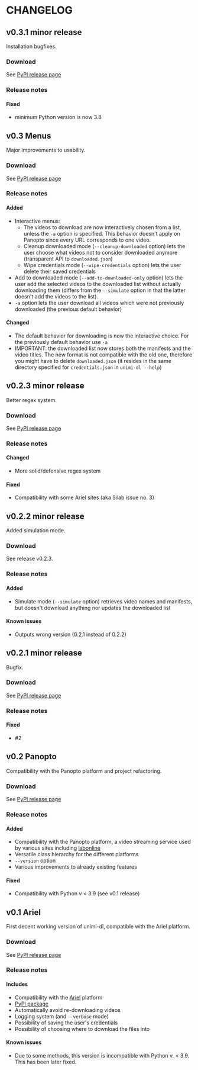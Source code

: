 # CHANGELOG




## v0.3.1 minor release
Installation bugfixes.


### Download
See [PyPI release page](https://pypi.org/project/unimi-dl/0.3.1)


### Release notes

#### Fixed
- minimum Python version is now 3.8




## v0.3 Menus
Major improvements to usability.


### Download
See [PyPI release page](https://pypi.org/project/unimi-dl/0.3.0)


### Release notes

#### Added
- Interactive menus:
	- The videos to download are now interactively chosen from a list, unless the `-a` option is specified. This behavior doesn't apply on Panopto since every URL corresponds to one video.
	- Cleanup downloaded mode (`--cleanup-downloaded` option) lets the user choose what videos not to consider downloaded anymore (transparent API to `downloaded.json`)
	- Wipe credentials mode (`--wipe-credentials` option) lets the user delete their saved credentials
- Add to downloaded mode (`--add-to-downloaded-only` option) lets the user add the selected videos to the downloaded list without actually downloading them (differs from the `--simulate` option in that the latter doesn't add the videos to the list).
- `-a` option lets the user download all videos which were not previously downloaded (the previous default behavior)

#### Changed
- The default behavior for downloading is now the interactive choice. For the previously default behavior use `-a`
- IMPORTANT: the downloaded list now stores both the manifests and the video titles. The new format is not compatible with the old one, therefore you might have to delete `downloaded.json` (it resides in the same directory specified for `credentials.json` in `unimi-dl --help`)




## v0.2.3 minor release
Better regex system.


### Download
See [PyPI release page](https://pypi.org/project/unimi-dl/0.2.3)


### Release notes

#### Changed
- More solid/defensive regex system

#### Fixed
- Compatibility with some Ariel sites (aka Silab issue no. 3)




## v0.2.2 minor release
Added simulation mode.


### Download
See release v0.2.3.


### Release notes

#### Added
- Simulate mode (`--simulate` option) retrieves video names and manifests, but doesn't download anything nor updates the downloaded list

#### Known issues
- Outputs wrong version (0.2.1 instead of 0.2.2)




## v0.2.1 minor release
Bugfix.


### Download
See [PyPI release page](https://pypi.org/project/unimi-dl/0.2.1)


### Release notes

#### Fixed
- #2




## v0.2 Panopto
Compatibility with the Panopto platform and project refactoring.


### Download
See [PyPI release page](https://pypi.org/project/unimi-dl/0.2.0)

 
### Release notes

#### Added
- Compatibility with the Panopto platform, a video streaming service used by various sites including [labonline](https://labonline.ctu.unimi.it)
- Versatile class hierarchy for the different platforms
- `--version` option
- Various improvements to already existing features

#### Fixed
- Compatibility with Python v < 3.9 (see v0.1 release)




## v0.1 Ariel
First decent working version of unimi-dl, compatible with the Ariel platform.


### Download
See [PyPI release page](https://pypi.org/project/unimi-dl/0.1.0)
 

### Release notes

#### Includes
- Compatibility with the [Ariel](https://ariel.unimi.it) platform
- [PyPI package](https://pypi.org/project/unimi-dl)
- Automatically avoid re-downloading videos
- Logging system (and `--verbose` mode)
- Possibility of saving the user's credentials
- Possibility of choosing where to download the files into

#### Known issues
- Due to some methods, this version is incompatible with Python v. < 3.9. This has been later fixed.

